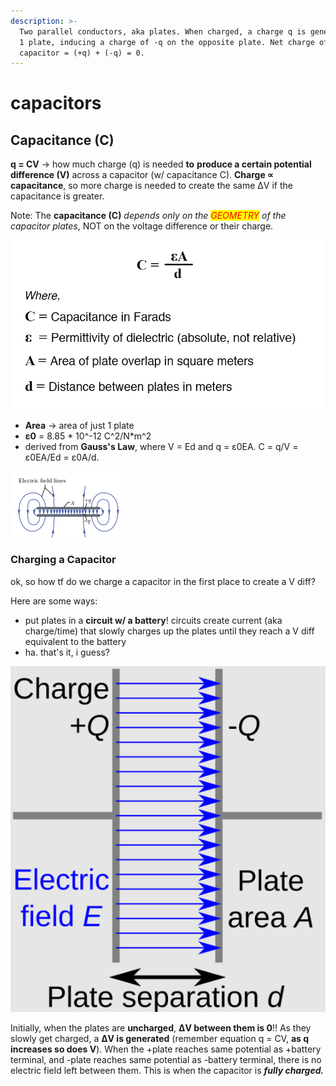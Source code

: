 ```yaml
---
description: >-
  Two parallel conductors, aka plates. When charged, a charge q is generated on
  1 plate, inducing a charge of -q on the opposite plate. Net charge of a
  capacitor = (+q) + (-q) = 0.
---
```


# capacitors

## Capacitance (C)

**q = CV** -> how much charge (q) is needed **to** **produce a certain potential difference (V)** across a capacitor (w/ capacitance C). **Charge ∝ capacitance**, so more charge is needed to create the same ΔV if the capacitance is greater.

Note: The **capacitance (C)** _depends_ _only on the <mark style="color:red;">GEOMETRY</mark> of the capacitor plates_, NOT on the voltage difference or their charge.

![equation for calculating capacitance of parallel-plate capacitors. only dependent on plate geometry.](../../.gitbook/assets/approximation-of-capacitance-formula.webp)

* **Area** -> area of just 1 plate
* **ε0** = 8.85 \* 10^-12 C^2/N\*m^2
* derived from **Gauss's Law**, where V = Ed and q = ε0EA. C = q/V = ε0EA/Ed = ε0A/d.

![electric field lines of a capacitor ](<../../.gitbook/assets/image (1) (1).png>)

### Charging a Capacitor

ok, so how tf do we charge a capacitor in the first place to create a V diff?

Here are some ways:

* put plates in a **circuit w/ a battery**! circuits create current (aka charge/time) that slowly charges up the plates until they reach a V diff equivalent to the battery
* ha. that's it, i guess?

![visual diagram of a capacitor ;D](<../../.gitbook/assets/image (3) (1) (1) (1).png>)

Initially, when the plates are **uncharged**, **ΔV between them is 0**!! As they slowly get charged, a **ΔV is generated** (remember equation q = CV, **as q increases so does V**). When the +plate reaches same potential as +battery terminal, and -plate reaches same potential as -battery terminal, there is no electric field left between them. This is when the capacitor is _**fully charged.**_
